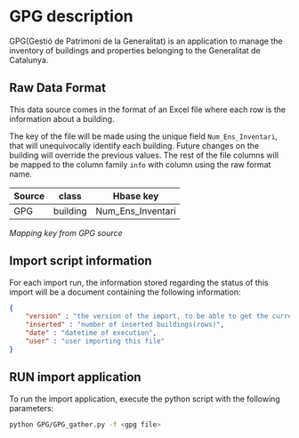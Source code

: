 # GPG description
GPG(Gestió de Patrimoni de la Generalitat) is an application to manage the inventory of buildings and properties
belonging to the Generalitat de Catalunya. 

## Raw Data Format
This data source comes in the format of an Excel file where each row is the information about a building. 

The key of the file will be made using the unique field `Num_Ens_Inventari`, that will unequivocally identify each 
building. Future changes on the building will override the previous values. The rest of the file columns will be mapped
to the column family `info` with column using the raw format name.

| Source  |  class    | Hbase key          |
|---------|-----------|--------------------|
|  GPG    |  building | Num_Ens_Inventari  |

*Mapping key from GPG source*

## Import script information

For each import run, the information stored regarding the status of this import will be a document containing the 
following information:
```json
{
    "version" : "the version of the import, to be able to get the current data",
    "inserted" : "number of inserted buildings(rows)",
    "date" : "datetime of execution",
    "user" : "user importing this file"
}

```


## RUN import application
To run the import application, execute the python script with the following parameters:

```bash
python GPG/GPG_gather.py -f <gpg file>
```